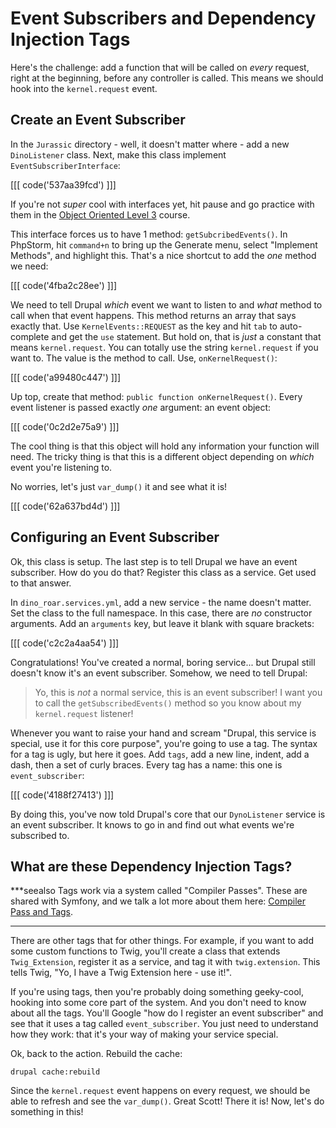 # Event Subscribers and Dependency Injection Tags

Here's the challenge: add a function that will be called on *every* request, right
at the beginning, before any controller is called. This means we should hook into
the `kernel.request` event.

## Create an Event Subscriber

In the `Jurassic` directory - well, it doesn't matter where - add a new `DinoListener`
class. Next, make this class implement `EventSubscriberInterface`:

[[[ code('537aa39fcd') ]]]

If you're not *super* cool with interfaces yet, hit pause and go practice with them
in the [Object Oriented Level 3](https://knpuniversity.com/screencast/oo-ep3) course.

This interface forces us to have 1 method: `getSubcribedEvents()`. In PhpStorm,
hit `command+n` to bring up the Generate menu, select "Implement Methods", and
highlight this. That's a nice shortcut to add the *one* method we need:

[[[ code('4fba2c28ee') ]]]

We need to tell Drupal *which* event we want to listen to and *what* method to call
when that event happens. This method returns an array that says exactly that. Use
`KernelEvents::REQUEST` as the key and hit `tab` to auto-complete and get the `use`
statement. But hold on, that is *just* a constant that means `kernel.request`. You
can totally use the string `kernel.request` if you want to. The value is the method
to call. Use, `onKernelRequest()`:

[[[ code('a99480c447') ]]]

Up top, create that method: `public function onKernelRequest()`. Every event listener
is passed exactly *one* argument: an event object:

[[[ code('0c2d2e75a9') ]]]

The cool thing is that this object will hold any information your function will need.
The tricky thing is that this is a different object depending on *which* event you're
listening to.

No worries, let's just `var_dump()` it and see what it is!

[[[ code('62a637bd4d') ]]]

## Configuring an Event Subscriber

Ok, this class is setup. The last step is to tell Drupal we have an event subscriber.
How do you do that? Register this class as a service. Get used to that answer.

In `dino_roar.services.yml`, add a new service - the name doesn't matter. Set the
class to the full namespace. In this case, there are *no* constructor arguments.
Add an `arguments` key, but leave it blank with square brackets:

[[[ code('c2c2a4aa54') ]]]

Congratulations! You've created a normal, boring service... but Drupal still doesn't
know it's an event subscriber. Somehow, we need to tell Drupal:

> Yo, this is *not* a normal service, this is an event subscriber!
> I want you to call the `getSubscribedEvents()` method so you know
> about my `kernel.request` listener!

Whenever you want to raise your hand and scream "Drupal, this service is special,
use it for this core purpose", you're going to use a tag. The syntax for a tag
is ugly, but here it goes. Add `tags`, add a new line, indent, add a dash, then
a set of curly braces. Every tag has a name: this one is `event_subscriber`:

[[[ code('4188f27413') ]]]

By doing this, you've now told Drupal's core that our `DynoListener` service is an
event subscriber. It knows to go in and find out what events we're subscribed to.

## What are these Dependency Injection Tags?

***seealso
Tags work via a system called "Compiler Passes". These are shared with Symfony,
and we talk a lot more about them here:
[Compiler Pass and Tags](https://knpuniversity.com/screencast/symfony-journey-di/compiler-passes#compiler-pass-and-tags).
***

There are other tags that for other things. For example, if you want to add some
custom functions to Twig, you'll create a class that extends `Twig_Extension`, register
it as a service, and tag it with `twig.extension`. This tells Twig, "Yo, I have
a Twig Extension here - use it!".

If you're using tags, then you're probably doing something geeky-cool, hooking into
some core part of the system. And you don't need to know about all the tags. You'll
Google "how do I register an event subscriber" and see that it uses a tag called
`event_subscriber`. You just need to understand how they work: that it's your way
of making your service special.

Ok, back to the action. Rebuild the cache:

```
drupal cache:rebuild
```

Since the `kernel.request` event happens on every request, we should be able to refresh
and see the `var_dump()`. Great Scott! There it is! Now, let's do something in this!
